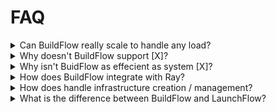 # FAQ

<details className="clear">
    <summary mdxType="summary">Can BuildFlow really scale to handle any load?</summary>
    We haven't tested BuildFlow with every possible traffic pattern. But we're confident with the right tuning it should be able to handle the vst majority of use cases. If you have any specific questsion we would love to hear more about you specific use case in our <a href="https://discordapp.com/invite/wz7fjHyrCA">discord server</a>

</details>


<details className="clear">
    <summary mdxType="summary">Why doesn't BuildFlow support [X]?</summary>
    Content

</details>

<details className="clear">
    <summary mdxType="summary">Why isn't BuidFlow as effecient as system [X]?</summary>
    With BuildFlow we have been focused on developer experience and correctness. We want someone to be able to be able to get started with BuildFlow in a matter of minutes without having to worry about the correctness of the underlying runtime. At the same time we chose to build our runtime on top of <a href="https://www.ray.io">Ray</a> which has shown to be one of the most powerfull distributed computing frameworks available. So as we continue to improve BuildFlow you can expect to see it become more and more effecient.

</details>

<details className="clear">
    <summary mdxType="summary">How does BuildFlow integrate with Ray?</summary>
    Content

</details>

<details className="clear">
    <summary mdxType="summary">How does handle infrastructure creation / management?</summary>
    Content

</details>


<details className="clear">
    <summary mdxType="summary">What is the difference between BuildFlow and LaunchFlow?</summary>
    Content

</details>




<!-- <Details className="clear">
    <summary mdxType="summary">Why isn't BuidFlow as effecient as system [X]?</summary>

    CONTENT
</Details>

<Details className="clear">
    <summary mdxType="summary">How does BuildFlow integrate with Ray?</summary>

    CONTENT
</Details>

<Details className="clear">
    <summary mdxType="summary">How does BuildFlow integrate with Pulumi?</summary>

    CONTENT
</Details>

<Details className="clear">
    <summary mdxType="summary">What is the difference between BuildFlow and LaunchFlow?</summary>

    TODO
</Details> -->